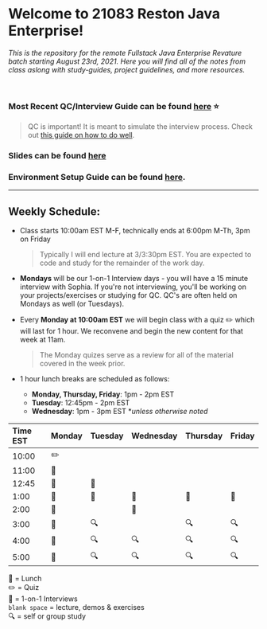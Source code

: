 # Welcome to 21083 Reston Java Enterprise!
*This is the repository for the remote Fullstack Java Enterprise Revature batch starting August 23rd, 2021.
Here you will find all of the notes from class aslong with study-guides, project guidelines, and more resources.*

<br>

### Most Recent QC/Interview Guide can be found [here](https://github.com/210823-Enterprise/demos/blob/main/week4/qc-questions.md) :star:
> QC is important! It is meant to simulate the interview process.  Check out [this guide on how to do well](https://github.com/210517-Enterprise/demos/blob/main/how-to-do-well-in-qc.md). 

### Slides can be found [here](https://docs.google.com/presentation/d/1lOrz4BWbZO4tkQlK94SQ08ARVwq9n5bCRLMNoEXTtec/edit?usp=sharing)

### Environment Setup Guide can be found [here](https://github.com/sophiagavrila/environment-setup).
---

## Weekly Schedule:
* Class starts 10:00am EST M-F, technically ends at 6:00pm M-Th, 3pm on Friday
  > Typically I will end lecture at 3/3:30pm EST.  You are expected to code and study for the remainder of the work day.
* **Mondays** will be our 1-on-1 Interview days - you will have a 15 minute interview with Sophia.  If you're not interviewing, you'll be working on your projects/exercises or studying for QC. QC's are often held on Mondays as well (or Tuesdays).
* Every **Monday at 10:00am EST** we will begin class with a quiz :pencil2: which will last for 1 hour.  We reconvene and begin the new content for that week at 11am.
  > The Monday quizes serve as a review for all of the material covered in the week prior.

* 1 hour lunch breaks are scheduled as follows:
  - **Monday, Thursday, Friday**: 1pm - 2pm EST
  - **Tuesday**: 12:45pm - 2pm EST
  - **Wednesday**: 1pm - 3pm EST **unless otherwise noted*
 

Time EST |  Monday | Tuesday | Wednesday | Thursday |   Friday   |
:--------|---------|---------|-----------|----------|------------|
10:00    |   :pencil2:      |         |           |          |            |
11:00    |   :speech_balloon:      |         |           |          |            |
12:45    | :speech_balloon: | :pizza:        |           |          |            |
1:00    | :pizza:  |  :pizza:       |  :pizza:        |    :pizza:      |    :pizza:       |
2:00    |   :speech_balloon:      |         |  :pizza:          |          |            |
3:00    |   :speech_balloon:      |   :mag:      |          |   :mag:       |    :mag:        |
4:00    |  :speech_balloon:       |  :mag:     |      :mag:      |   :mag:       |   :mag:         |
5:00    |  :speech_balloon:       |  :mag:       |   :mag:        |    :mag:      |    :mag:      | 

:pizza: = Lunch <br>
:pencil2: = Quiz <br>
:speech_balloon: = 1-on-1 Interviews <br>
`blank space` = lecture, demos & exercises <br>
:mag: = self or group study 

